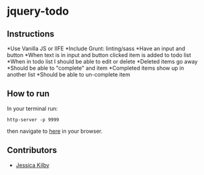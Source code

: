 # jquery-todo

## Instructions

*Use Vanilla JS or IIFE
*Include Grunt: linting/sass
*Have an input and button
*When text is in input and button clicked item is added to todo list
*When in todo list I should be able to edit or delete
*Deleted items go away
*Should be able to "complete" and item
*Completed items show up in another list
*Should be able to un-complete item


## How to run
In your terminal run:
```
http-server -p 9999
```
then navigate to [here](http://localhost:9999) in your browser.

## Contributors
- [Jessica Kilby](https://github.com/jessicakilby)